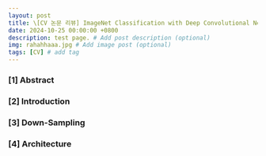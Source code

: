 ```yaml
---
layout: post
title: \[CV 논문 리뷰] ImageNet Classification with Deep Convolutional Neural Networks 
date: 2024-10-25 00:00:00 +0800
description: test page. # Add post description (optional)
img: rahahhaaa.jpg # Add image post (optional)
tags: [CV] # add tag
---
```


### [1] Abstract

### [2] Introduction

### [3] Down-Sampling

### [4] Architecture


